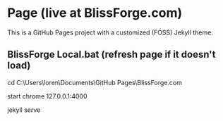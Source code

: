# Page (live at BlissForge.com)

This is a GitHub Pages project with a customized (FOSS) Jekyll theme.

## BlissForge Local.bat (refresh page if it doesn't load)

cd C:\Users\loren\Documents\GitHub Pages\BlissForge.com

start chrome 127.0.0.1:4000

jekyll serve
